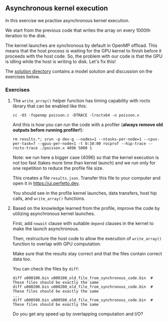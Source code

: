 ## Asynchronous kernel execution

In this exercise we practise asynchronous kernel execution.

We start from the previous code that writes the array on every 1000th iteration to the disk.

The kernel launches are synchronous by default in OpenMP offload.
This means that the host process is waiting for the GPU kernel to finish before it proceeds with the host code.
So, the problem with our code is that the GPU is idling while the host is writing to disk.
Let's fix this!

The [solution directory](solution/) contains a model solution and discussion on the exercises below.

### Exercises

1. The `write_array()` helper function has timing capability with roctx library that can be enabled like this:

       cc -O3 -fopenmp poisson.c -DTRACE -lroctx64 -o poisson.x

   And this is how you can run the code with a profiler (**always remove old outputs before running profiler!**):

       rm results.*; srun -p dev-g --nodes=1 --ntasks-per-node=1 --cpus-per-task=7 --gpus-per-node=1 -t 0:10:00 rocprof --hip-trace --roctx-trace ./poisson.x 4096 5000 1

   Note: we run here a bigger case (4096) so that the kernel execution is not too fast (takes more time than kernel launch)
   and we run only for one repetition to reduce the profile file size.

   This creates a file `results.json`. Transfer this file to your computer and open it in https://ui.perfetto.dev.

   You should see in the profile kernel launches, data transfers, host hip calls, and `write_array()` functions.

2. Based on the knowledge learned from the profile, improve the code by utilizing asynchronous kernel launches.

   First, add `nowait` clause with suitable `depend` clauses in the kernel to make the launch asynchronous.

   Then, restructure the host code to allow the execution of `write_array()` function to overlap with GPU computation.

   Make sure that the results stay correct and that the files contain correct data too.

   You can check the files by `diff`:

       diff u000100.bin u000100_old_file_from_synchronous_code.bin  # These files should be exactly the same
       diff u000200.bin u000200_old_file_from_synchronous_code.bin  # These files should be exactly the same
       ...
       diff u000500.bin u000500_old_file_from_synchronous_code.bin  # These files should be exactly the same

   Do you get any speed up by overlapping computation and I/O?
